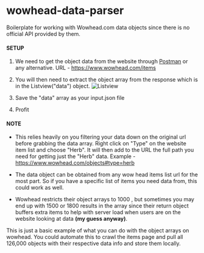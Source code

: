 # wowhead-data-parser
Boilerplate for working with Wowhead.com data objects since there is no official API provided by them.

#### SETUP
1. We need to get the object data from the website through [Postman](https://postman.com) or any alternative.
URL - https://www.wowhead.com/items

2. You will then need to extract the object array from the response which is in the Listview("data") object.
![Listview](https://i.imgur.com/kQNGR7z.png)

3. Save the "data" array as your input.json file
4. Profit


#### NOTE
- This relies heavily on you filtering your data down on the original url before grabbing the data array. Right click on "Type" on the website item list and choose "Herb". It will then add to the URL the full path you need for getting just the "Herb" data.
Example - https://www.wowhead.com/objects#type=herb

- The data object can be obtained from any wow head items list url for the most part. So if you have a specific list of items you need data from, this could work as well.

- Wowhead restricts their object arrays to 1000 , but sometimes you may end up with 1500 or 1800 results in the array since their return object buffers extra items to help with server load when users are on the website looking at data **(my guess anyway)**.


This is just a basic example of what you can do with the object arrays on wowhead. You could automate this to crawl the items page and pull all 126,000 objects with their respective data info and store them locally.